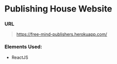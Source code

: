 # Publishing House Website

### URL
> https://free-mind-publishers.herokuapp.com/

### Elements Used:
- ReactJS
